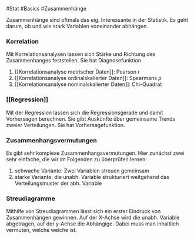 #Stat #Basics #Zusammenhänge

Zusammenhänge sind oftmals das eig. Interessante in der Statistik. Es geht darum, ob und wie stark Variablen voneinander abhängen. 

### Korrelation

Mit Korrelationsanalysen lassen sich Stärke und Richtung des Zusammenhanges feststellen. Sie hat Diagnosefunktion

1. [[Korrelationsanalyse metrischer Daten]]: Pearson r
2. [[Korrelationsanalyse ordinalskalierter Daten]]: Spearmans $\rho$
3. [[Korrelationsanalyse nominalskalierter Daten]]: Chi-Quadrat

### [[Regression]]

Mit der Regression lassen sich die Regressionsgerade und damit Vorhersagen berechnen. Sie gibt Auskünfte über gemeinsame Trends zweier Verteilungen. Sie hat Vorhersagefunktion.

### Zusammenhangsvermutungen

Es gibt sehr komplexe Zusammenhangsvermutungen. Hier zunächst zwei sehr einfache, die wir im Folgenden zu überprüfen lernen:

1. schwache Variante: Zwei Variablen streuen gemeinsam 
2. starke Variante: die unabh. Variable strukturiert weitgehend das Verteilungsmuster der abh. Variable

### Streudiagramme

Mithilfe von Streudiagrammen lässt sich ein erster Eindruck von Zusammenhängen gewinnen. Auf der X-Achse wird die unabh. Variable abgetragen, auf der y-Achse die Abhängige. Dabei muss man inhaltlich vermuten, welche welche ist.

